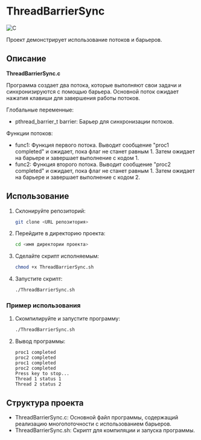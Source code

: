 # ThreadBarrierSync
![C](https://img.shields.io/badge/C-blue.svg)

Проект демонстрирует использование потоков и барьеров. 

## Описание

**ThreadBarrierSync.c**

Программа создает два потока, которые выполняют свои задачи и синхронизируются с помощью барьера. Основной поток ожидает нажатия клавиши для завершения работы потоков.

Глобальные переменные:
  - pthread_barrier_t barrier: Барьер для синхронизации потоков.
    
Функции потоков:
  - func1: Функция первого потока. Выводит сообщение "proc1 completed" и ожидает, пока флаг не станет равным 1. Затем ожидает на барьере и завершает выполнение с кодом 1.
  - func2: Функция второго потока. Выводит сообщение "proc2 completed" и ожидает, пока флаг не станет равным 1. Затем ожидает на барьере и завершает выполнение с кодом 2.

## Использование

1. Склонируйте репозиторий:
    ```sh
    git clone <URL репозитория>
    ```
2. Перейдите в директорию проекта:
    ```sh
    cd <имя директории проекта>
    ```
3. Сделайте скрипт исполняемым:
    ```sh
    chmod +x ThreadBarrierSync.sh
    ```
4. Запустите скрипт:
    ```sh
    ./ThreadBarrierSync.sh
    ```

### Пример использования

1. Скомпилируйте и запустите программу:
    ```sh
    ./ThreadBarrierSync.sh
    ```
2. Вывод программы:
    ```
    proc1 completed
    proc2 completed
    proc1 completed
    proc2 completed
    Press key to stop...
    Thread 1 status 1
    Thread 2 status 2
    ```

## Структура проекта

- ThreadBarrierSync.c: Основной файл программы, содержащий реализацию многопоточности с использованием барьеров.
- ThreadBarrierSync.sh: Скрипт для компиляции и запуска программы.
